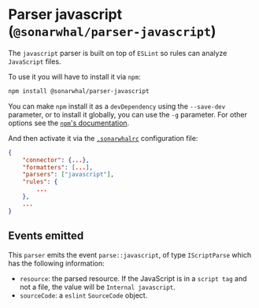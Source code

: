 # Parser javascript (`@sonarwhal/parser-javascript`)

The `javascript` parser is built on top of `ESLint` so rules can analyze
`JavaScript` files.

To use it you will have to install it via `npm`:

```bash
npm install @sonarwhal/parser-javascript
```

You can make `npm` install it as a `devDependency` using the `--save-dev`
parameter, or to install it globally, you can use the `-g` parameter. For
other options see the
[`npm`'s documentation](https://docs.npmjs.com/cli/install).

And then activate it via the [`.sonarwhalrc`][sonarwhalrc]
configuration file:

```json
{
    "connector": {...},
    "formatters": [...],
    "parsers": ["javascript"],
    "rules": {
        ...
    },
    ...
}
```

## Events emitted

This `parser` emits the event `parse::javascript`, of type `IScriptParse`
which has the following information:

* `resource`: the parsed resource. If the JavaScript is in a `script tag`
  and not a file, the value will be `Internal javascript`.
* `sourceCode`: a `eslint` `SourceCode` object.

<!-- Link labels: -->

[sonarwhalrc]: https://sonarwhal.com/docs/user-guide/further-configuration/sonarwhalrc-formats/
